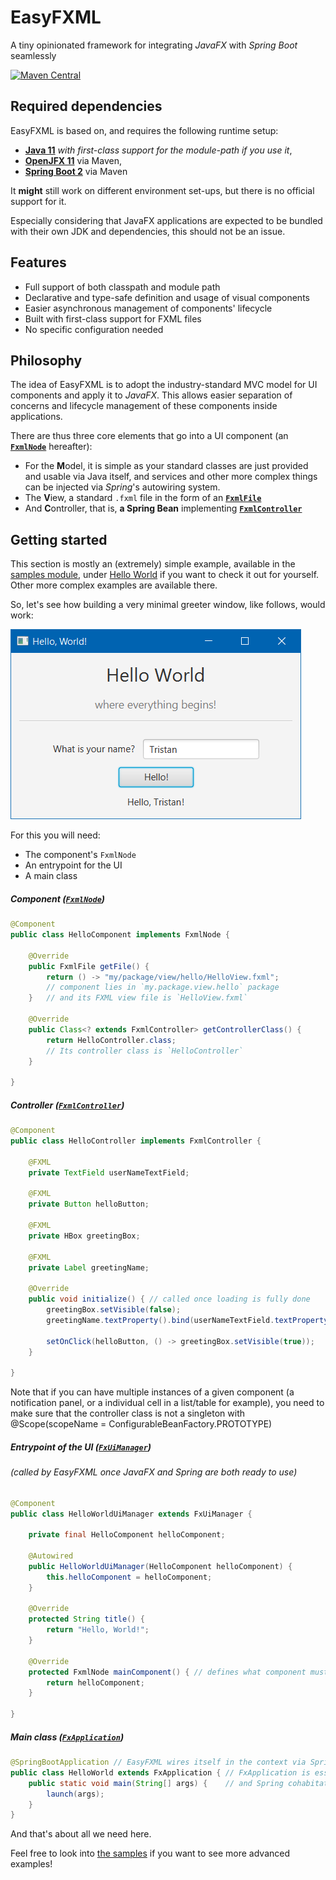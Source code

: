 # EasyFXML
A tiny opinionated framework for integrating _JavaFX_ with _Spring Boot_ seamlessly

[![Maven Central](https://img.shields.io/maven-central/v/moe.tristan/easyfxml.svg?style=for-the-badge)](https://search.maven.org/artifact/moe.tristan/easyfxml)

## Required dependencies
EasyFXML is based on, and requires the following runtime setup:
- **[Java 11](https://adoptopenjdk.net/?variant=openjdk11&jvmVariant=hotspot)** *with first-class support for the module-path if you use it*, 
- **[OpenJFX 11](https://openjfx.io/)** via Maven,
- **[Spring Boot 2](https://spring.io/projects/spring-boot)** via Maven

It **might** still work on different environment set-ups, but there is no official support for it.

Especially considering that JavaFX applications are expected to be bundled with their own JDK and dependencies, this
should not be an issue.

## Features

- Full support of both classpath and module path
- Declarative and type-safe definition and usage of visual components
- Easier asynchronous management of components' lifecycle
- Built with first-class support for FXML files
- No specific configuration needed

## Philosophy

The idea of EasyFXML is to adopt the industry-standard MVC model for UI components and apply it to _JavaFX_.
This allows easier  separation of concerns and lifecycle management of these components inside applications.

There are thus three core elements that go into a UI component (an **[`FxmlNode`](src/main/java/moe/tristan/easyfxml/api/FxmlNode.java)** hereafter):
- For the **M**odel, it is simple as your standard classes are just provided and usable via Java itself, and services and other more complex things 
can be injected via _Spring_'s autowiring system.
- The **V**iew, a standard `.fxml` file in the form of an **[`FxmlFile`](src/main/java/moe/tristan/easyfxml/api/FxmlFile.java)**
- And **C**ontroller, that is, **a Spring Bean** implementing **[`FxmlController`](src/main/java/moe/tristan/easyfxml/api/FxmlController.java)**

## Getting started

This section is mostly an (extremely) simple example, available in the
[samples module](../easyfxml-samples), under [Hello World](../easyfxml-samples/easyfxml-sample-hello-world) if you want 
to check it out for yourself. Other more complex examples are available there.

So, let's see how building a very minimal greeter window, like follows, would work:

![Hello World Sample Screenshot](../doc/images/sample-hello-world.png)

For this you will need:
- The component's `FxmlNode`
- An entrypoint for the UI
- A main class

##### Component ([`FxmlNode`](../easyfxml/src/main/java/moe/tristan/easyfxml/api/FxmlNode.java))
```java
@Component
public class HelloComponent implements FxmlNode {
    
    @Override 
    public FxmlFile getFile() {
        return () -> "my/package/view/hello/HelloView.fxml"; 
        // component lies in `my.package.view.hello` package
    }   // and its FXML view file is `HelloView.fxml`

    @Override
    public Class<? extends FxmlController> getControllerClass() {
        return HelloController.class; 
        // Its controller class is `HelloController`
    }

}
```

##### Controller ([`FxmlController`](../easyfxml/src/main/java/moe/tristan/easyfxml/api/FxmlController.java))
```java
@Component
public class HelloController implements FxmlController {

    @FXML 
    private TextField userNameTextField;
    
    @FXML 
    private Button helloButton;
    
    @FXML 
    private HBox greetingBox;
    
    @FXML 
    private Label greetingName;

    @Override
    public void initialize() { // called once loading is fully done
        greetingBox.setVisible(false);
        greetingName.textProperty().bind(userNameTextField.textProperty());

        setOnClick(helloButton, () -> greetingBox.setVisible(true));
    }

}
```
Note that if you can have multiple instances of a given component (a notification panel, or a individual cell in a list/table for example), 
you need to make sure that the controller class is not a singleton with @Scope(scopeName = ConfigurableBeanFactory.PROTOTYPE)

##### Entrypoint of the UI ([`FxUiManager`](../easyfxml/src/main/java/moe/tristan/easyfxml/FxUiManager.java))
###### (called by EasyFXML once JavaFX and Spring are both ready to use)
```java
@Component
public class HelloWorldUiManager extends FxUiManager {

    private final HelloComponent helloComponent;

    @Autowired
    public HelloWorldUiManager(HelloComponent helloComponent) {
        this.helloComponent = helloComponent;
    }

    @Override
    protected String title() {
        return "Hello, World!";
    }

    @Override
    protected FxmlNode mainComponent() { // defines what component must be loaded first into the main stage
        return helloComponent;
    }

}
```

##### Main class ([`FxApplication`](../easyfxml/src/main/java/moe/tristan/easyfxml/FxApplication.java))
```java
@SpringBootApplication // EasyFXML wires itself in the context via Spring Boot's autoconfiguration
public class HelloWorld extends FxApplication { // FxApplication is essential here to set-up JavaFX
    public static void main(String[] args) {    // and Spring cohabitation
        launch(args);
    }
}
```

And that's about all we need here. 

Feel free to look into [the samples](../easyfxml-samples) if you want to see more advanced examples!
